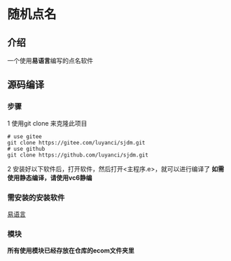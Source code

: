 # 随机点名

## 介绍
一个使用**易语言**编写的点名软件
## 源码编译
### 步骤
1 使用git clone 来克隆此项目
```
# use gitee
git clone https://gitee.com/luyanci/sjdm.git
# use github
git clone https://github.com/luyanci/sjdm.git
```

2 安装好以下软件后，打开软件，然后打开<主程序.e>，就可以进行编译了
**如需使用静态编译，请使用vc6静编**

### 需安装的安装软件
[易语言](http://www.dywt.com.cn/)

### 模块
**所有使用模块已经存放在仓库的ecom文件夹里** 
